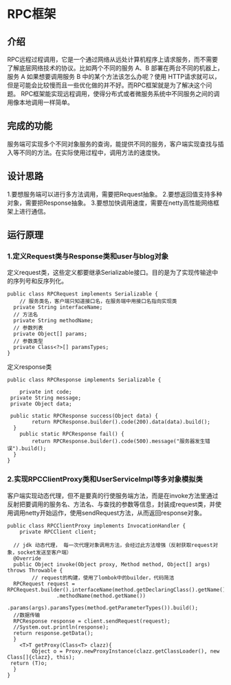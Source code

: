 # RPC框架
## 介绍
RPC远程过程调用，它是一个通过网络从远处计算机程序上请求服务，而不需要了解底层网络技术的协议。比如两个不同的服务 A、B 部署在两台不同的机器上，服务 A 如果想要调用服务 B 中的某个方法该怎么办呢？使用 HTTP请求就可以，但是可能会比较慢而且一些优化做的并不好。而RPC框架就是为了解决这个问题。
RPC框架能实现远程调用，使得分布式或者微服务系统中不同服务之间的调用像本地调用一样简单。
## 完成的功能
服务端可实现多个不同对象服务的查询，能提供不同的服务，客户端实现查找与插入等不同的方法。在实际使用过程中，调用方法的速度快。
## 设计思路
1.要想服务端可以进行多方法调用，需要把Request抽象。
2.要想返回值支持多种对象，需要把Response抽象。
3.要想加快调用速度，需要在netty高性能网络框架上进行通信。
## 运行原理
### 1.定义Request类与Response类和user与blog对象
定义request类，这些定义都要继承Serializable接口。目的是为了实现传输途中的序列号和反序列化。
~~~
public class RPCRequest implements Serializable {  
    // 服务类名，客户端只知道接口名，在服务端中用接口名指向实现类  
  private String interfaceName;  
  // 方法名  
  private String methodName;  
  // 参数列表  
  private Object[] params;  
  // 参数类型  
  private Class<?>[] paramsTypes;  
}
~~~
定义response类
~~~
public class RPCResponse implements Serializable {  
      
    private int code;  
 private String message;  
 private Object data;  
  
 public static RPCResponse success(Object data) {  
        return RPCResponse.builder().code(200).data(data).build();  
  }  
    public static RPCResponse fail() {  
        return RPCResponse.builder().code(500).message("服务器发生错误").build();  
  }  
}
~~~
### 2.实现RPCClientProxy类和UserServiceImpl等多对象模拟类
客户端实现动态代理，但不是要真的行使服务端方法，而是在invoke方法里通过反射把要调用的服务名、方法名、与查找的参数等信息，封装成request类，并使用调用netty开始运作，使用sendRequest方法，从而返回response对象。
~~~
public class RPCClientProxy implements InvocationHandler {  
    private RPCClient client;  
  
  // jdk 动态代理， 每一次代理对象调用方法，会经过此方法增强（反射获取request对象，socket发送至客户端）  
  @Override  
  public Object invoke(Object proxy, Method method, Object[] args) throws Throwable {  
        // request的构建，使用了lombok中的builder，代码简洁  
  RPCRequest request = RPCRequest.builder().interfaceName(method.getDeclaringClass().getName())  
                .methodName(method.getName())  
                .params(args).paramsTypes(method.getParameterTypes()).build();  
  //数据传输  
  RPCResponse response = client.sendRequest(request);  
  //System.out.println(response);  
  return response.getData();  
  }  
    <T>T getProxy(Class<T> clazz){  
        Object o = Proxy.newProxyInstance(clazz.getClassLoader(), new Class[]{clazz}, this);  
 return (T)o;  
  }  
}
~~~
